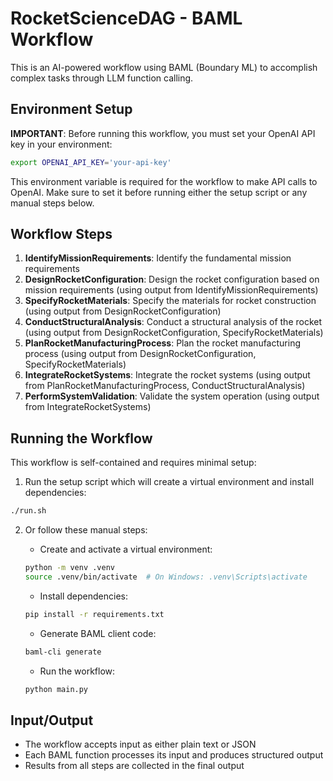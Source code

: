 # RocketScienceDAG - BAML Workflow

This is an AI-powered workflow using BAML (Boundary ML) to accomplish complex tasks through LLM function calling.

## Environment Setup

**IMPORTANT**: Before running this workflow, you must set your OpenAI API key in your environment:

```bash
export OPENAI_API_KEY='your-api-key'
```

This environment variable is required for the workflow to make API calls to OpenAI. Make sure to set it before running either the setup script or any manual steps below.

## Workflow Steps

1. **IdentifyMissionRequirements**: Identify the fundamental mission requirements
2. **DesignRocketConfiguration**: Design the rocket configuration based on mission requirements (using output from IdentifyMissionRequirements)
3. **SpecifyRocketMaterials**: Specify the materials for rocket construction (using output from DesignRocketConfiguration)
4. **ConductStructuralAnalysis**: Conduct a structural analysis of the rocket (using output from DesignRocketConfiguration, SpecifyRocketMaterials)
5. **PlanRocketManufacturingProcess**: Plan the rocket manufacturing process (using output from DesignRocketConfiguration, SpecifyRocketMaterials)
6. **IntegrateRocketSystems**: Integrate the rocket systems (using output from PlanRocketManufacturingProcess, ConductStructuralAnalysis)
7. **PerformSystemValidation**: Validate the system operation (using output from IntegrateRocketSystems)

## Running the Workflow

This workflow is self-contained and requires minimal setup:

1. Run the setup script which will create a virtual environment and install dependencies:
```bash
./run.sh
```

2. Or follow these manual steps:
   * Create and activate a virtual environment:
   ```bash
   python -m venv .venv
   source .venv/bin/activate  # On Windows: .venv\Scripts\activate
   ```

   * Install dependencies:
   ```bash
   pip install -r requirements.txt
   ```

   * Generate BAML client code:
   ```bash
   baml-cli generate
   ```

   * Run the workflow:
   ```bash
   python main.py
   ```

## Input/Output

- The workflow accepts input as either plain text or JSON
- Each BAML function processes its input and produces structured output
- Results from all steps are collected in the final output
